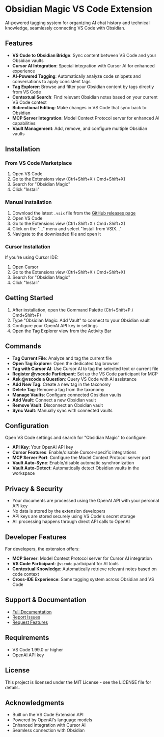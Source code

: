 # Obsidian Magic VS Code Extension

AI-powered tagging system for organizing AI chat history and technical knowledge, seamlessly connecting VS Code with
Obsidian.

## Features

- **VS Code to Obsidian Bridge**: Sync content between VS Code and your Obsidian vaults
- **Cursor AI Integration**: Special integration with Cursor AI for enhanced experience
- **AI-Powered Tagging**: Automatically analyze code snippets and conversations to apply consistent tags
- **Tag Explorer**: Browse and filter your Obsidian content by tags directly from VS Code
- **Contextual Search**: Find relevant Obsidian notes based on your current VS Code context
- **Bidirectional Editing**: Make changes in VS Code that sync back to Obsidian
- **MCP Server Integration**: Model Context Protocol server for enhanced AI capabilities
- **Vault Management**: Add, remove, and configure multiple Obsidian vaults

## Installation

### From VS Code Marketplace

1. Open VS Code
2. Go to the Extensions view (Ctrl+Shift+X / Cmd+Shift+X)
3. Search for "Obsidian Magic"
4. Click "Install"

### Manual Installation

1. Download the latest `.vsix` file from the
   [GitHub releases page](https://github.com/obsidian-magic/obsidian-magic/releases)
2. Open VS Code
3. Go to the Extensions view (Ctrl+Shift+X / Cmd+Shift+X)
4. Click on the "..." menu and select "Install from VSIX..."
5. Navigate to the downloaded file and open it

### Cursor Installation

If you're using Cursor IDE:

1. Open Cursor
2. Go to the Extensions view (Ctrl+Shift+X / Cmd+Shift+X)
3. Search for "Obsidian Magic"
4. Click "Install"

## Getting Started

1. After installation, open the Command Palette (Ctrl+Shift+P / Cmd+Shift+P)
2. Type "Obsidian Magic: Add Vault" to connect to your Obsidian vault
3. Configure your OpenAI API key in settings
4. Open the Tag Explorer view from the Activity Bar

## Commands

- **Tag Current File**: Analyze and tag the current file
- **Open Tag Explorer**: Open the dedicated tag browser
- **Tag with Cursor AI**: Use Cursor AI to tag the selected text or current file
- **Register @vscode Participant**: Set up the VS Code participant for MCP
- **Ask @vscode a Question**: Query VS Code with AI assistance
- **Add New Tag**: Create a new tag in the taxonomy
- **Delete Tag**: Remove a tag from the taxonomy
- **Manage Vaults**: Configure connected Obsidian vaults
- **Add Vault**: Connect a new Obsidian vault
- **Remove Vault**: Disconnect an Obsidian vault
- **Sync Vault**: Manually sync with connected vaults

## Configuration

Open VS Code settings and search for "Obsidian Magic" to configure:

- **API Key**: Your OpenAI API key
- **Cursor Features**: Enable/disable Cursor-specific integrations
- **MCP Server Port**: Configure the Model Context Protocol server port
- **Vault Auto-Sync**: Enable/disable automatic synchronization
- **Vault Auto-Detect**: Automatically detect Obsidian vaults in the workspace

## Privacy & Security

- Your documents are processed using the OpenAI API with your personal API key
- No data is stored by the extension developers
- API keys are stored securely using VS Code's secret storage
- All processing happens through direct API calls to OpenAI

## Developer Features

For developers, the extension offers:

- **MCP Server**: Model Context Protocol server for Cursor AI integration
- **VS Code Participant**: `@vscode` participant for AI tools
- **Contextual Knowledge**: Automatically retrieve relevant notes based on code context
- **Cross-IDE Experience**: Same tagging system across Obsidian and VS Code

## Support & Documentation

- [Full Documentation](https://github.com/obsidian-magic/obsidian-magic/wiki)
- [Report Issues](https://github.com/obsidian-magic/obsidian-magic/issues)
- [Request Features](https://github.com/obsidian-magic/obsidian-magic/issues/new?template=feature_request.md)

## Requirements

- VS Code 1.99.0 or higher
- OpenAI API key

## License

This project is licensed under the MIT License - see the LICENSE file for details.

## Acknowledgments

- Built on the VS Code Extension API
- Powered by OpenAI's language models
- Enhanced integration with Cursor AI
- Seamless connection with Obsidian
